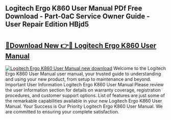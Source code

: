 ## Logitech Ergo K860 User Manual PDf Free Download - Part-0aC Service Owner Guide - User Repair Edition HBjd5

# <h2><a href="http://bc20847.oget.top/?id=Logitech+Ergo+K860+User+Manual">🔗Download New 👉🔴 Logitech Ergo K860 User Manual</a></h2>

[![Logitech Ergo K860 User Manual new download](https://i.imgur.com/5g1atiW.png)](http://bc20847.oget.top/?id=Logitech+Ergo+K860+User+Manual)
Welcome to the Logitech Ergo K860 User Manual user manual, your trusted guide to understanding and using your new product, from setup to maintenance and beyond. Important User Information Logitech Ergo K860 User Manual Please review the user information section for details on warranty coverage, registration procedures, and customer support options. List of features are just some of the remarkable capabilities available in your new Logitech Ergo K860 User Manual. Your Success is Our Priority Logitech Ergo K860 User Manual. We are committed to ensuring your complete satisfaction.
